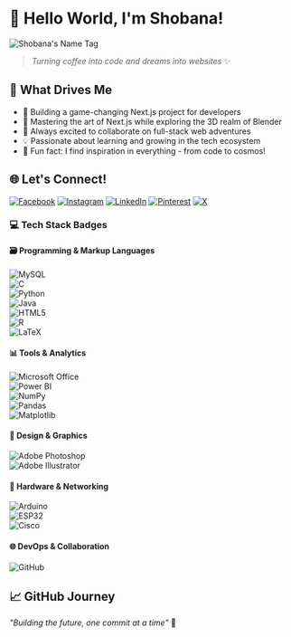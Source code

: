 # 👋 Hello World, I'm Shobana!  
![Shobana's Name Tag](https://logos.flamingtext.com/Name-Logos/Shobana-design-china-name.png)

> *Turning coffee into code and dreams into websites* ✨

## 🚀 What Drives Me
- 🔮 Building a game-changing Next.js project for developers
- 🌱 Mastering the art of Next.js while exploring the 3D realm of Blender
- 🤝 Always excited to collaborate on full-stack web adventures
- 💡 Passionate about learning and growing in the tech ecosystem
- 🎯 Fun fact: I find inspiration in everything - from code to cosmos!

## 🌐 Let's Connect!  
[![Facebook](https://img.shields.io/badge/Facebook-%231877F2.svg?logo=Facebook&logoColor=white)](https://facebook.com/officialasmita) [![Instagram](https://img.shields.io/badge/Instagram-%23E4405F.svg?logo=Instagram&logoColor=white)](https://instagram.com/asmitaofficial) [![LinkedIn](https://img.shields.io/badge/LinkedIn-%230077B5.svg?logo=linkedin&logoColor=white)](https://linkedin.com/in/asmitaofficial05) [![Pinterest](https://img.shields.io/badge/Pinterest-%23E60023.svg?logo=Pinterest&logoColor=white)](https://pinterest.com/asmitaofficial) [![X](https://img.shields.io/badge/X-black.svg?logo=X&logoColor=white)](https://x.com/_asmitaofficial) 

### 💻 Tech Stack Badges

#### 🗃️ Programming & Markup Languages
![MySQL](https://img.shields.io/badge/MySQL-%2300f.svg?style=for-the-badge&logo=mysql&logoColor=white)  
![C](https://img.shields.io/badge/C-%2300599C.svg?style=for-the-badge&logo=c&logoColor=white)  
![Python](https://img.shields.io/badge/Python-3670A0?style=for-the-badge&logo=python&logoColor=ffdd54)  
![Java](https://img.shields.io/badge/Java-%23ED8B00.svg?style=for-the-badge&logo=openjdk&logoColor=white)  
![HTML5](https://img.shields.io/badge/HTML5-%23E34F26.svg?style=for-the-badge&logo=html5&logoColor=white)  
![R](https://img.shields.io/badge/R-276DC3.svg?style=for-the-badge&logo=r&logoColor=white)  
![LaTeX](https://img.shields.io/badge/LaTeX-%23008080.svg?style=for-the-badge&logo=latex&logoColor=white)

#### 📊 Tools & Analytics  
![Microsoft Office](https://img.shields.io/badge/Microsoft%20Office-D83B01?style=for-the-badge&logo=microsoftoffice&logoColor=white)  
![Power BI](https://img.shields.io/badge/PowerBI-F2C811?style=for-the-badge&logo=powerbi&logoColor=black)  
![NumPy](https://img.shields.io/badge/NumPy-%23013243.svg?style=for-the-badge&logo=numpy&logoColor=white)  
![Pandas](https://img.shields.io/badge/Pandas-%23150458.svg?style=for-the-badge&logo=pandas&logoColor=white)  
![Matplotlib](https://img.shields.io/badge/Matplotlib-%23000000.svg?style=for-the-badge&logo=matplotlib&logoColor=white)

#### 🎨 Design & Graphics  
![Adobe Photoshop](https://img.shields.io/badge/Adobe%20Photoshop-%2331A8FF.svg?style=for-the-badge&logo=adobephotoshop&logoColor=white)  
![Adobe Illustrator](https://img.shields.io/badge/Adobe%20Illustrator-%23FF9A00.svg?style=for-the-badge&logo=adobeillustrator&logoColor=white)

#### 🔌 Hardware & Networking  
![Arduino](https://img.shields.io/badge/Arduino-00979D?style=for-the-badge&logo=Arduino&logoColor=white)  
![ESP32](https://img.shields.io/badge/ESP32-%23009688.svg?style=for-the-badge&logo=espressif&logoColor=white)  
![Cisco](https://img.shields.io/badge/Cisco-%23049fd9.svg?style=for-the-badge&logo=cisco&logoColor=black)

#### 🌐 DevOps & Collaboration  
![GitHub](https://img.shields.io/badge/GitHub-%23121011.svg?style=for-the-badge&logo=github&logoColor=white)

## 📈 GitHub Journey


</div>

*"Building the future, one commit at a time"* 🚀

</div>
